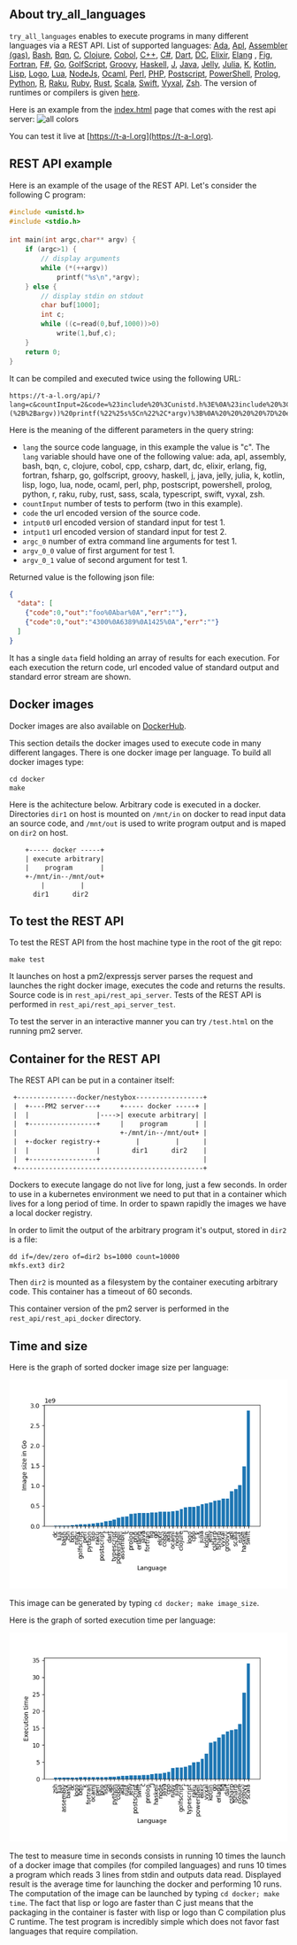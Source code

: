 
## About try_all_languages

```try_all_languages``` enables to execute programs in many different languages via a REST API. List of supported languages: 
[Ada](https://en.wikipedia.org/wiki/Ada_(programming_language)), 
[Apl](https://en.wikipedia.org/wiki/APL_(programming_language)), 
[Assembler (gas)](https://en.wikipedia.org/wiki/GNU_Assembler),
[Bash](https://en.wikipedia.org/wiki/Bash_(Unix_shell)),
[Bqn](https://mlochbaum.github.io/BQN/), 
[C](https://en.wikipedia.org/wiki/C_(programming_language)), 
[Clojure](https://en.wikipedia.org/wiki/Clojure), 
[Cobol](https://en.wikipedia.org/wiki/COBOL),
[C++](https://en.wikipedia.org/wiki/C%2B%2B), 
[C#](https://en.wikipedia.org/wiki/C_Sharp_(programming_language)), 
[Dart](https://en.wikipedia.org/wiki/Dart_(programming_language)),
[DC](https://en.wikipedia.org/wiki/Dc_(computer_program)), 
[Elixir](https://en.wikipedia.org/wiki/Elixir_(programming_language)), 
[Elang](https://en.wikipedia.org/wiki/Erlang_(programming_language)) , 
[Fig](https://github.com/Seggan/Fig), 
[Fortran](https://en.wikipedia.org/wiki/Fortran), 
[F#](https://en.wikipedia.org/wiki/F_Sharp_(programming_language)), 
[Go](https://en.wikipedia.org/wiki/Go_(programming_language)), 
[GolfScript](https://esolangs.org/wiki/GolfScript),
[Groovy](https://en.wikipedia.org/wiki/Apache_Groovy), 
[Haskell](https://en.wikipedia.org/wiki/Haskell), 
[J](https://en.wikipedia.org/wiki/J_(programming_language)), 
[Java](https://en.wikipedia.org/wiki/Java_(programming_language)), 
[Jelly](https://github.com/DennisMitchell/jellylanguage), 
[Julia](https://en.wikipedia.org/wiki/Julia_(programming_language)), 
[K](https://en.wikipedia.org/wiki/K_(programming_language)), 
[Kotlin](https://en.wikipedia.org/wiki/Kotlin_(programming_language)),
[Lisp](https://en.wikipedia.org/wiki/Lisp_(programming_language)),
[Logo](https://en.wikipedia.org/wiki/Logo_(programming_language)),
[Lua](https://en.wikipedia.org/wiki/Lua_(programming_language)), 
[NodeJs](https://en.wikipedia.org/wiki/Node.js), 
[Ocaml](https://en.wikipedia.org/wiki/OCaml), 
[Perl](https://en.wikipedia.org/wiki/Perl), 
[PHP](https://en.wikipedia.org/wiki/PHP), 
[Postscript](https://en.wikipedia.org/wiki/PostScript), 
[PowerShell](https://en.wikipedia.org/wiki/PowerShell), 
[Prolog](https://en.wikipedia.org/wiki/Prolog), 
[Python](https://en.wikipedia.org/wiki/Python), 
[R](https://en.wikipedia.org/wiki/R_(programming_language)), 
[Raku](https://en.wikipedia.org/wiki/Raku_(programming_language)), 
[Ruby](https://en.wikipedia.org/wiki/Ruby_(programming_language)), 
[Rust](https://en.wikipedia.org/wiki/Rust_(programming_language)), 
[Scala](https://en.wikipedia.org/wiki/Scala_(programming_language)), 
[Swift](https://en.wikipedia.org/wiki/Swift_(programming_language)), 
[Vyxal](https://vyxapedia.hyper-neutrino.xyz/), 
[Zsh](https://en.wikipedia.org/wiki/Z_shell). 
The version of runtimes or compilers is given [here](https://t-a-l.org/version.json).


Here is an example from the [index.html](rest_api/rest_api_server/public/index.html) page that comes with the rest api server:
![all colors](https://github.com/fderepas/try_all_languages/blob/main/images/screenshot_of_live_web_site.png?raw=true)

You can test it live at [https://t-a-l.org](https://t-a-l.org).

## REST API example

Here is an example of the usage of the REST API. Let's consider the following C program:

```c
#include <unistd.h>
#include <stdio.h>

int main(int argc,char** argv) {
    if (argc>1) {
        // display arguments
        while (*(++argv))
            printf("%s\n",*argv);
    } else {
        // display stdin on stdout
        char buf[1000];
        int c;
        while ((c=read(0,buf,1000))>0) 
            write(1,buf,c);
    }
    return 0;
}
```
It can be compiled and executed twice using the following URL:
```http
https://t-a-l.org/api/?lang=c&countInput=2&code=%23include%20%3Cunistd.h%3E%0A%23include%20%3Cstdio.h%3E%0A%0Aint%20main(int%20argc%2Cchar**%20argv)%20%7B%0A%20%20%20%20if%20(argc%3E1)%20%7B%0A%20%20%20%20%20%20%20%20%2F%2F%20display%20arguments%0A%20%20%20%20%20%20%20%20while%20(*(%2B%2Bargv))%20printf(%22%25s%5Cn%22%2C*argv)%3B%0A%20%20%20%20%7D%20else%20%7B%0A%20%20%20%20%20%20%20%20%2F%2F%20display%20stdin%20on%20stdout%0A%20%20%20%20%20%20%20%20char%20buf%5B1000%5D%3B%0A%20%20%20%20%20%20%20%20int%20c%3B%0A%20%20%20%20%20%20%20%20while%20((c%3Dread(0%2Cbuf%2C1000))%3E0)%20%7B%0A%20%20%20%20%20%20%20%20%20%20%20%20write(1%2Cbuf%2Cc)%3B%0A%20%20%20%20%20%20%20%20%7D%0A%20%20%20%20%7D%0A%20%20%20%20return%200%3B%0A%7D%0A&input0=%0A&input1=4300%0A6389%0A1425%0A&argc_0=2&argv_0_0=foo&argv_0_1=bar
```
Here is the meaning of the different parameters in the query string:

- ```lang``` the source code language, in this example the value is "c". The ```lang``` variable should have one of the following value: ada, apl, assembly, bash, bqn, c, clojure, cobol, cpp, csharp, dart, dc, elixir, erlang, fig, fortran, fsharp, go, golfscript, groovy, haskell, j, java, jelly, julia, k, kotlin, lisp, logo, lua, node, ocaml, perl, php, postscript, powershell, prolog, python, r, raku, ruby, rust, sass, scala, typescript, swift, vyxal, zsh.
- ```countInput``` number of tests to perform (two in this example).
- ```code``` the url encoded version of the source code.
- ```intput0``` url encoded version of standard input for test 1.
- ```intput1``` url encoded version of standard input for test 2.
- ```argc_0``` number of extra command line arguments for test 1.
- ```argv_0_0``` value of first argument for test 1.
- ```argv_0_1``` value of second argument for test 1.

Returned value is the following json file:
```json
{
  "data": [
    {"code":0,"out":"foo%0Abar%0A","err":""},
    {"code":0,"out":"4300%0A6389%0A1425%0A","err":""}
  ]
}
```
It has a single ```data``` field holding an array of results for each execution. For each execution the return code, url encoded value of standard output and standard error stream are shown.
## Docker images

Docker images are also available on [DockerHub](https://hub.docker.com/u/fderepas).

This section details the docker images used to execute code in many different langages. There is one docker image per language. To build all docker images type:

```
cd docker
make
```

Here is the achitecture below. Arbitrary code is executed in a docker. Directories ```dir1``` on host is mounted on ```/mnt/in``` on docker to read input data an source code,
and ```/mnt/out``` is used to write program output and is maped on ```dir2``` on host.

```
    +----- docker -----+
    | execute arbitrary|
    |    program       |
    +-/mnt/in--/mnt/out+
        |         |
      dir1      dir2   
```

## To test the REST API

To test the REST API from the host machine type in the root of the git repo:
```
make test
```

It launches on host a pm2/expressjs server parses the request and launches the right docker image, executes the code and returns the results. Source code is in ```rest_api/rest_api_server```. Tests of the REST API is performed in ```rest_api/rest_api_server_test```.

To test the server in an interactive manner you can try ```/test.html``` on the running pm2 server.

## Container for the REST API

The REST API can be put in a container itself:

```
 +---------------docker/nestybox-----------------+
 |  +----PM2 server---+     +----- docker -----+ |
 |  |                 |---->| execute arbitrary| |
 |  +-----------------+     |    program       | |
 |                          +-/mnt/in--/mnt/out+ |
 |  +-docker registry-+         |         |      |
 |  |                 |        dir1      dir2    |
 |  +-----------------+                          |
 +-----------------------------------------------+
```
Dockers to execute langage do not live for long, just a few seconds.
In order to use in a kubernetes environment we need to put that in a container which lives
for a long period of time. In order to spawn rapidly the images we have a local docker registry.

In order to limit the output of the arbitrary program it's output, stored in ```dir2``` is a file:
```
dd if=/dev/zero of=dir2 bs=1000 count=10000
mkfs.ext3 dir2
```
Then ```dir2``` is mounted as a filesystem by the container executing arbitrary code.
This container has a timeout of 60 seconds.

This container version of the pm2 server is performed in the ```rest_api/rest_api_docker``` directory.

## Time and size
Here is the graph of sorted docker image size per language:

![all colors](https://github.com/fderepas/try_all_languages/blob/main/images/docker_image_size_by_language.png?raw=true)

This image can be generated by typing ```cd docker; make image_size```.

Here is the graph of sorted execution time per language:

![all colors](https://github.com/fderepas/try_all_languages/blob/main/images/docker_time_by_language.png?raw=true)

The test to measure time in seconds consists in running 10 times the launch of a docker image that compiles (for compiled languages) and runs 10 times a program which reads 3 lines from stdin and outputs data read. Displayed result is the average time for launching the docker and performing 10 runs. The computation of the image can be launched by typing ```cd docker; make time```. The fact that lisp or logo are faster than C just means that the packaging in the container is faster with lisp or logo than C compilation plus C runtime. The test program is incredibly simple which does not favor fast languages that require compilation.
